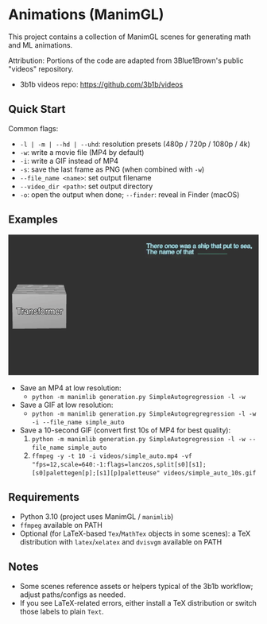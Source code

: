 # Animations (ManimGL)

This project contains a collection of ManimGL scenes for generating math and ML animations.

Attribution: Portions of the code are adapted from 3Blue1Brown's public "videos" repository.
- 3b1b videos repo: https://github.com/3b1b/videos

## Quick Start



Common flags:
- `-l | -m | --hd | --uhd`: resolution presets (480p / 720p / 1080p / 4k)
- `-w`: write a movie file (MP4 by default)
- `-i`: write a GIF instead of MP4
- `-s`: save the last frame as PNG (when combined with `-w`)
- `--file_name <name>`: set output filename
- `--video_dir <path>`: set output directory
- `-o`: open the output when done; `--finder`: reveal in Finder (macOS)

## Examples

![alt text](videos/simple_auto_10s.gif)

- Save an MP4 at low resolution:
  - `python -m manimlib generation.py SimpleAutogregression -l -w`
- Save a GIF at low resolution:
  - `python -m manimlib generation.py SimpleAutogregregression -l -w -i --file_name simple_auto`
- Save a 10-second GIF (convert first 10s of MP4 for best quality):
  1) `python -m manimlib generation.py SimpleAutogregression -l -w --file_name simple_auto`
  2) `ffmpeg -y -t 10 -i videos/simple_auto.mp4 -vf "fps=12,scale=640:-1:flags=lanczos,split[s0][s1];[s0]palettegen[p];[s1][p]paletteuse" videos/simple_auto_10s.gif`

## Requirements

- Python 3.10 (project uses ManimGL / `manimlib`)
- `ffmpeg` available on PATH
- Optional (for LaTeX-based `Tex`/`MathTex` objects in some scenes): a TeX distribution with `latex`/`xelatex` and `dvisvgm` available on PATH

## Notes

- Some scenes reference assets or helpers typical of the 3b1b workflow; adjust paths/configs as needed.
- If you see LaTeX-related errors, either install a TeX distribution or switch those labels to plain `Text`.
